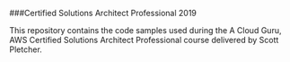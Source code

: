 ###Certified Solutions Architect Professional 2019

This repository contains the code samples used during the A Cloud Guru, AWS Certified Solutions Architect Professional course delivered by Scott Pletcher. 
